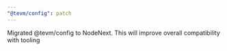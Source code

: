 ```yaml
---
"@tevm/config": patch
---
```


Migrated @tevm/config to NodeNext. This will improve overall compatibility with tooling
